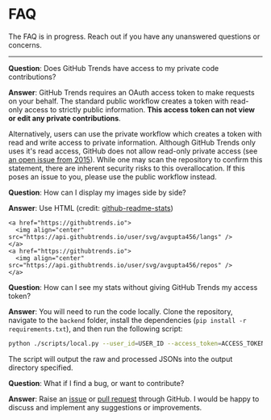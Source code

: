 # FAQ

The FAQ is in progress. Reach out if you have any unanswered questions or concerns.

---

**Question**: Does GitHub Trends have access to my private code contributions?

**Answer**: GitHub Trends requires an OAuth access token to make requests on your behalf. The standard public workflow creates a token with read-only access to strictly public information. **This access token can not view or edit any private contributions**.

Alternatively, users can use the private workflow which creates a token with read and write access to private information. Although GitHub Trends only uses it's read access, GitHub does not allow read-only private access (see [an open issue from 2015](https://github.com/jollygoodcode/jollygoodcode.github.io/issues/6)). While one may scan the repository to confirm this statement, there are inherent security risks to this overallocation. If this poses an issue to you, please use the public workflow instead.

**Question**: How can I display my images side by side?

**Answer**: Use HTML (credit: [github-readme-stats](https://github.com/anuraghazra/github-readme-stats#quick-tip-align-the-repo-cards))

```
<a href="https://githubtrends.io">
  <img align="center" src="https://api.githubtrends.io/user/svg/avgupta456/langs" />
</a>
<a href="https://githubtrends.io">
  <img align="center" src="https://api.githubtrends.io/user/svg/avgupta456/repos" />
</a>
```

**Question**: How can I see my stats without giving GitHub Trends my access token?

**Answer**: You will need to run the code locally. Clone the repository, navigate to the `backend` folder, install the dependencies (`pip install -r requirements.txt`), and then run the following script:

```bash
python ./scripts/local.py --user_id=USER_ID --access_token=ACCESS_TOKEN --start_date=2023-01-01 --end_date=2023-01-31 --output_dir=OUTPUT_DIR
```

The script will output the raw and processed JSONs into the output directory specified.

**Question**: What if I find a bug, or want to contribute?

**Answer**: Raise an [issue](https://github.com/avgupta456/github-trends/issues/new) or [pull request](https://github.com/avgupta456/github-trends/compare) through GitHub. I would be happy to discuss and implement any suggestions or improvements.
